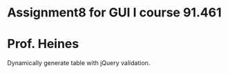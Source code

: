 Assignment8 for GUI I course 91.461
===========
Prof. Heines
===

Dynamically generate table with jQuery validation. 
